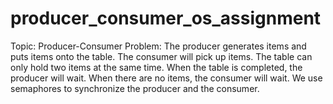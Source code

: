 # producer_consumer_os_assignment
Topic: Producer-Consumer Problem: The producer generates items and puts items onto the table. The consumer will pick up items. The table can only hold two items at the same time. When the table is completed, the producer will wait. When there are no items, the consumer will wait. We use semaphores to synchronize the producer and the consumer.
